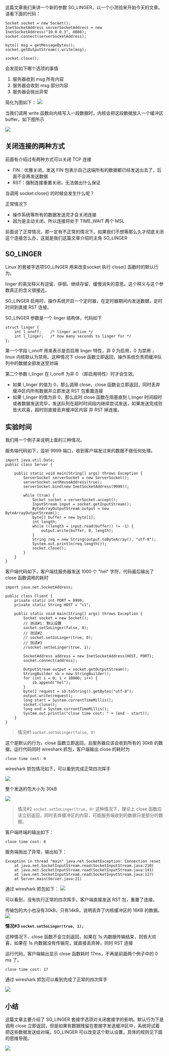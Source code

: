 这篇文章我们来讲一个新的参数 SO\_LINGER，以一个小测验来开始今天的文章。 请看下面的代码：

    Socket socket = new Socket();
    InetSocketAddress serverSocketAddress = new InetSocketAddress("10.0.0.3", 8080);
    socket.connect(serverSocketAddress);
    
    byte[] msg = getMessageBytes(); 
    socket.getOutputStream().write(msg);
    
    socket.close();
    

会发现如下哪个选项的事情

1.  服务器收到 msg 所有内容
2.  服务器会收到 msg 部分内容
3.  服务器会抛出异常

简化为图如下： ![](https://p1-jj.byteimg.com/tos-cn-i-t2oaga2asx/gold-user-assets/2019/4/9/16a02b90d9589384~tplv-t2oaga2asx-jj-mark:1600:0:0:0:q75.image#?w=1096&h=904&s=57000&e=jpg&b=ffffff)

当我们调用 write 函数向内核写入一段数据时，内核会把这段数据放入一个缓冲区 buffer，如下图所示

![](https://p1-jj.byteimg.com/tos-cn-i-t2oaga2asx/gold-user-assets/2019/4/9/16a02b90d978ff34~tplv-t2oaga2asx-jj-mark:1600:0:0:0:q75.image#?w=1002&h=882&s=63329&e=jpg&b=ffffff)

关闭连接的两种方式
---------

前面有介绍过有两种方式可以关闭 TCP 连接

*   FIN：优雅关闭，发送 FIN 包表示自己这端所有的数据都已经发送出去了，后面不会再发送数据
*   RST：强制连接重置关闭，无法做出什么保证

当调用 socket.close() 的时候会发生什么呢？

正常情况下

*   操作系统等所有的数据发送完才会关闭连接
*   因为是主动关闭，所以连接将处于 TIME\_WAIT 两个 MSL

前面说了正常情况，那一定有不正常的情况下，如果我们不想等那么久才彻底关闭这个连接怎么办，这就是我们这篇文章介绍的主角 SO\_LINGER

SO\_LINGER
----------

Linux 的套接字选项SO\_LINGER 用来改变socket 执行 close() 函数时的默认行为。

linger 的英文释义有逗留、徘徊、继续存留、缓慢消失的意思。这个释义与这个参数真正的含义很接近。

SO\_LINGER 启用时，操作系统开启一个定时器，在定时器期间内发送数据，定时时间到直接 RST 连接。

SO\_LINGER 参数是一个 linger 结构体，代码如下

    struct linger {
        int l_onoff;    /* linger active */
        int l_linger;   /* how many seconds to linger for */
    };
    

第一个字段 l\_onoff 用来表示是否启用 linger 特性，非 0 为启用，0 为禁用 ，linux 内核默认为禁用。这种情况下 close 函数立即返回，操作系统负责把缓冲队列中的数据全部发送至对端

第二个参数 l\_linger 在 l\_onoff 为非 0 （即启用特性）时才会生效。

*   如果 l\_linger 的值为 0，那么调用 close，close 函数会立即返回，同时丢弃缓冲区内所有数据并立即发送 RST 包重置连接
*   如果 l\_linger 的值为非 0，那么此时 close 函数在阻塞直到 l\_linger 时间超时或者数据发送完毕，发送队列在超时时间段内继续尝试发送，如果发送完成则皆大欢喜，超时则直接丢弃缓冲区内容 并 RST 掉连接。

实验时间
----

我们用一个例子来说明上面的三种情况。

服务端代码如下，监听 9999 端口，收到客户端发过来的数据不做任何处理。

    import java.util.Date;
    public class Server {
    
        public static void main(String[] args) throws Exception {
            ServerSocket serverSocket = new ServerSocket();
            serverSocket.setReuseAddress(true);
            serverSocket.bind(new InetSocketAddress(9999));
    
            while (true) {
                Socket socket = serverSocket.accept();
                InputStream input = socket.getInputStream();
                ByteArrayOutputStream output = new ByteArrayOutputStream();
                byte[] buffer = new byte[1];
                int length;
                while ((length = input.read(buffer)) != -1) {
                    output.write(buffer, 0, length);
                }
                String req = new String(output.toByteArray(), "utf-8");
                System.out.println(req.length());
                socket.close();
            }
        }
    }
    

客户端代码如下，客户端往服务器发送 1000 个 "hel" 字符，代码最后输出了 close 函数调用的耗时

    import java.net.SocketAddress;
    
    public class Client {
        private static int PORT = 9999;
        private static String HOST = "c1";
    
        public static void main(String[] args) throws Exception {
            Socket socket = new Socket();
            // 测试#1: 默认设置
            socket.setSoLinger(false, 0);
            // 测试#2
            // socket.setSoLinger(true, 0);
            // 测试#3
            //socket.setSoLinger(true, 1);
    
            SocketAddress address = new InetSocketAddress(HOST, PORT);
            socket.connect(address);
    
            OutputStream output = socket.getOutputStream();
            StringBuilder sb = new StringBuilder();
            for (int i = 0; i < 10000; i++) {
                sb.append("hel");
            }
            byte[] request = sb.toString().getBytes("utf-8");
            output.write(request);
            long start = System.currentTimeMillis();
            socket.close();
            long end = System.currentTimeMillis();
            System.out.println("close time cost: " + (end - start));
        }
    }
    

> 情况#1 `socket.setSoLinger(false, 0)`

这个是默认的行为，close 函数立即返回，且服务器应该会收到所有的 30kB 的数据。运行代码同时 wireshark 抓包，客户端输出 close 的耗时为

    close time cost: 0
    

wireshark 抓包情况如下，可以看到完成正常四次挥手

![](https://p1-jj.byteimg.com/tos-cn-i-t2oaga2asx/gold-user-assets/2019/4/9/16a02b90d97911b6~tplv-t2oaga2asx-jj-mark:1600:0:0:0:q75.image#?w=2050&h=684&s=559166&e=jpg&b=e5e5fc)

整个发送的包大小为 30kB

![](https://p1-jj.byteimg.com/tos-cn-i-t2oaga2asx/gold-user-assets/2019/4/9/16a02b90d96bca36~tplv-t2oaga2asx-jj-mark:1600:0:0:0:q75.image#?w=1672&h=736&s=526160&e=jpg&b=f0ecec)

> 情况#2 `socket.setSoLinger(true, 0)` 这种情况下，理论上 close 函数应该立刻返回，同时丢弃缓冲区的内容，可能服务端收到的数据只是部分的数据。

客户端终端的输出如下：

    close time cost: 0
    

服务端抛出了异常，输出如下：

    Exception in thread "main" java.net.SocketException: Connection reset
    	at java.net.SocketInputStream.read(SocketInputStream.java:210)
    	at java.net.SocketInputStream.read(SocketInputStream.java:141)
    	at java.net.SocketInputStream.read(SocketInputStream.java:127)
    	at Server.main(Server.java:21)
    

通过 wireshark 抓包如下： ![](https://p1-jj.byteimg.com/tos-cn-i-t2oaga2asx/gold-user-assets/2019/4/9/16a02b90e76e83ec~tplv-t2oaga2asx-jj-mark:1600:0:0:0:q75.image#?w=2116&h=664&s=510543&e=jpg&b=e6e6fe)

可以看到，没有执行正常的四次挥手，客户端直接发送 RST 包，重置了连接。

传输包的大小也没有30kB，只有14kB，说明丢弃了内核缓冲区的 16KB 的数据。 ![](https://p1-jj.byteimg.com/tos-cn-i-t2oaga2asx/gold-user-assets/2019/4/9/16a02b90ea987de8~tplv-t2oaga2asx-jj-mark:1600:0:0:0:q75.image#?w=1700&h=788&s=588968&e=jpg&b=efebeb)

**情况#3 `socket.setSoLinger(true, 1);`**

这种情况下，close 函数不会立刻返回，如果在 1s 内数据传输结束，则皆大欢喜，如果在 1s 内数据没有传输完，就直接丢弃掉，同时 RST 连接

运行代码，客户端输出显示 close 函数耗时 17ms，不再是前面两个例子中的 0 ms 了。

    close time cost: 17
    

通过 wireshark 抓包可以看到完成了正常的四次挥手

![](https://p1-jj.byteimg.com/tos-cn-i-t2oaga2asx/gold-user-assets/2019/4/9/16a02b91181c0190~tplv-t2oaga2asx-jj-mark:1600:0:0:0:q75.image#?w=2122&h=690&s=513423&e=jpg&b=e5e5fd)

小结
--

这篇文章主要介绍了 SO\_LINGER 套接字选项对关闭套接字的影响。默认行为下是调用 close 立即返回，但是如果有数据残留在套接字发送缓冲区中，系统将试着把这些数据发送给对端，SO\_LINGER 可以改变这个默认设置，具体的规则见下面的思维导图。

![](https://p1-jj.byteimg.com/tos-cn-i-t2oaga2asx/gold-user-assets/2019/4/9/16a02b91ae14ef21~tplv-t2oaga2asx-jj-mark:1600:0:0:0:q75.image#?w=2184&h=922&s=311123&e=jpg&b=ffffff)